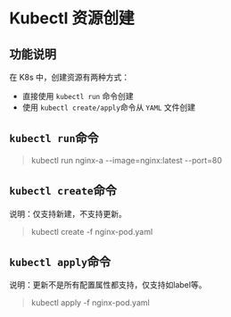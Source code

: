 # Kubectl 资源创建

## 功能说明

在 K8s 中，创建资源有两种方式：

- 直接使用 `kubectl run` 命令创建
- 使用 `kubectl create/apply`命令从 `YAML` 文件创建

## `kubectl run`命令

> kubectl run nginx-a --image=nginx:latest --port=80

## `kubectl create`命令

说明：仅支持新建，不支持更新。

> kubectl create -f nginx-pod.yaml

## `kubectl apply`命令

说明：更新不是所有配置属性都支持，仅支持如label等。

> kubectl apply -f nginx-pod.yaml 
